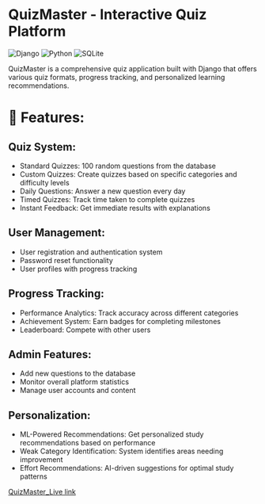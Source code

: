 # QuizMaster - Interactive Quiz Platform
![Django](https://img.shields.io/badge/Django-092E20?style=for-the-badge&logo=django&logoColor=green)
![Python](https://img.shields.io/badge/Python-FFD43B?style=for-the-badge&logo=python&logoColor=blue)
![SQLite](https://img.shields.io/badge/SQLite-07405E?style=for-the-badge&logo=sqlite&logoColor=white)

QuizMaster is a comprehensive quiz application built with Django that offers various quiz formats, progress tracking, and personalized learning recommendations.

# 🌟 Features:
## Quiz System:
- Standard Quizzes: 100 random questions from the database
- Custom Quizzes: Create quizzes based on specific categories and difficulty levels
- Daily Questions: Answer a new question every day
- Timed Quizzes: Track time taken to complete quizzes
- Instant Feedback: Get immediate results with explanations
## User Management:
- User registration and authentication system
- Password reset functionality
- User profiles with progress tracking
## Progress Tracking:
- Performance Analytics: Track accuracy across different categories
- Achievement System: Earn badges for completing milestones
- Leaderboard: Compete with other users
## Admin Features:
- Add new questions to the database
- Monitor overall platform statistics
- Manage user accounts and content
## Personalization:
- ML-Powered Recommendations: Get personalized study recommendations based on performance
- Weak Category Identification: System identifies areas needing improvement
- Effort Recommendations: AI-driven suggestions for optimal study patterns

[QuizMaster_Live link](https://nishanchy.pythonanywhere.com/)
